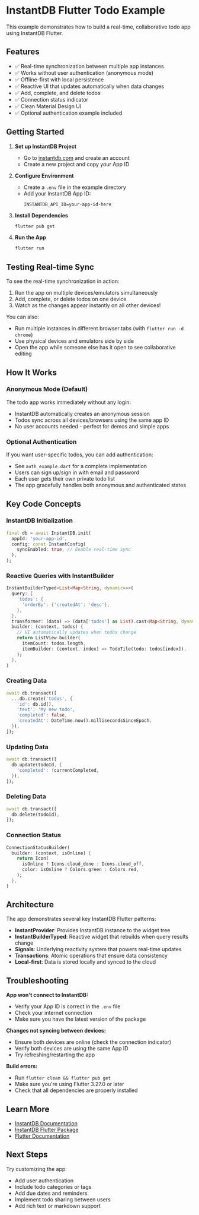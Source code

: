 # InstantDB Flutter Todo Example

This example demonstrates how to build a real-time, collaborative todo app using InstantDB Flutter.

## Features

- ✅ Real-time synchronization between multiple app instances
- ✅ Works without user authentication (anonymous mode)
- ✅ Offline-first with local persistence
- ✅ Reactive UI that updates automatically when data changes
- ✅ Add, complete, and delete todos
- ✅ Connection status indicator
- ✅ Clean Material Design UI
- ✅ Optional authentication example included

## Getting Started

1. **Set up InstantDB Project**
   - Go to [instantdb.com](https://instantdb.com) and create an account
   - Create a new project and copy your App ID

2. **Configure Environment**
   - Create a `.env` file in the example directory
   - Add your InstantDB App ID:
     ```
     INSTANTDB_API_ID=your-app-id-here
     ```

3. **Install Dependencies**
   ```bash
   flutter pub get
   ```

4. **Run the App**
   ```bash
   flutter run
   ```

## Testing Real-time Sync

To see the real-time synchronization in action:

1. Run the app on multiple devices/emulators simultaneously
2. Add, complete, or delete todos on one device
3. Watch as the changes appear instantly on all other devices!

You can also:
- Run multiple instances in different browser tabs (with `flutter run -d chrome`)
- Use physical devices and emulators side by side
- Open the app while someone else has it open to see collaborative editing

## How It Works

### Anonymous Mode (Default)

The todo app works immediately without any login:
- InstantDB automatically creates an anonymous session
- Todos sync across all devices/browsers using the same app ID
- No user accounts needed - perfect for demos and simple apps

### Optional Authentication

If you want user-specific todos, you can add authentication:
- See `auth_example.dart` for a complete implementation
- Users can sign up/sign in with email and password
- Each user gets their own private todo list
- The app gracefully handles both anonymous and authenticated states

## Key Code Concepts

### InstantDB Initialization

```dart
final db = await InstantDB.init(
  appId: 'your-app-id',
  config: const InstantConfig(
    syncEnabled: true, // Enable real-time sync
  ),
);
```

### Reactive Queries with InstantBuilder

```dart
InstantBuilderTyped<List<Map<String, dynamic>>>(
  query: {
    'todos': {
      'orderBy': {'createdAt': 'desc'},
    },
  },
  transformer: (data) => (data['todos'] as List).cast<Map<String, dynamic>>(),
  builder: (context, todos) {
    // UI automatically updates when todos change
    return ListView.builder(
      itemCount: todos.length,
      itemBuilder: (context, index) => TodoTile(todo: todos[index]),
    );
  },
)
```

### Creating Data

```dart
await db.transact([
  ...db.create('todos', {
    'id': db.id(),
    'text': 'My new todo',
    'completed': false,
    'createdAt': DateTime.now().millisecondsSinceEpoch,
  }),
]);
```

### Updating Data

```dart
await db.transact([
  db.update(todoId, {
    'completed': !currentCompleted,
  }),
]);
```

### Deleting Data

```dart
await db.transact([
  db.delete(todoId),
]);
```

### Connection Status

```dart
ConnectionStatusBuilder(
  builder: (context, isOnline) {
    return Icon(
      isOnline ? Icons.cloud_done : Icons.cloud_off,
      color: isOnline ? Colors.green : Colors.red,
    );
  },
)
```

## Architecture

The app demonstrates several key InstantDB Flutter patterns:

- **InstantProvider**: Provides InstantDB instance to the widget tree
- **InstantBuilderTyped**: Reactive widget that rebuilds when query results change  
- **Signals**: Underlying reactivity system that powers real-time updates
- **Transactions**: Atomic operations that ensure data consistency
- **Local-first**: Data is stored locally and synced to the cloud

## Troubleshooting

**App won't connect to InstantDB:**
- Verify your App ID is correct in the `.env` file
- Check your internet connection
- Make sure you have the latest version of the package

**Changes not syncing between devices:**
- Ensure both devices are online (check the connection indicator)
- Verify both devices are using the same App ID
- Try refreshing/restarting the app

**Build errors:**
- Run `flutter clean && flutter pub get`
- Make sure you're using Flutter 3.27.0 or later
- Check that all dependencies are properly installed

## Learn More

- [InstantDB Documentation](https://instantdb.com/docs)
- [InstantDB Flutter Package](../README.md)
- [Flutter Documentation](https://flutter.dev)

## Next Steps

Try customizing the app:
- Add user authentication
- Include todo categories or tags
- Add due dates and reminders
- Implement todo sharing between users
- Add rich text or markdown support